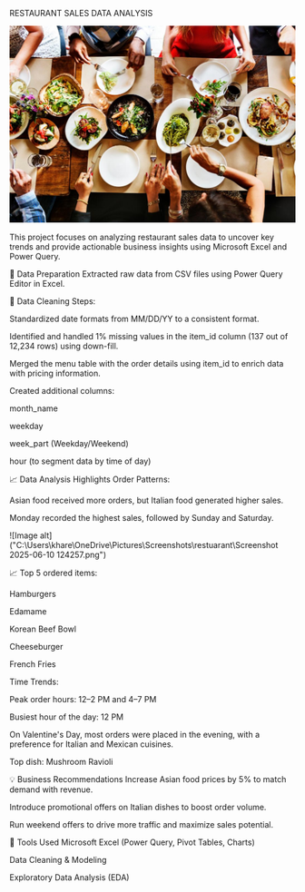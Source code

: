 RESTAURANT SALES DATA ANALYSIS 

![Image alt](https://github.com/SwikritiKhare/Restaurant-sales-analysis-excel/blob/main/background%20image/RESTAURANT%20MARKET.jpg?raw=true)

This project focuses on analyzing restaurant sales data to uncover key trends and provide actionable business insights using Microsoft Excel and Power Query.

🧩 Data Preparation
Extracted raw data from CSV files using Power Query Editor in Excel.

🧩 Data Cleaning Steps:

Standardized date formats from MM/DD/YY to a consistent format.

Identified and handled 1% missing values in the item_id column (137 out of 12,234 rows) using down-fill.

Merged the menu table with the order details using item_id to enrich data with pricing information.

Created additional columns:

month_name

weekday

week_part (Weekday/Weekend)

hour (to segment data by time of day)

📈 Data Analysis Highlights
Order Patterns:

Asian food received more orders, but Italian food generated higher sales.

Monday recorded the highest sales, followed by Sunday and Saturday.

![Image alt]("C:\Users\khare\OneDrive\Pictures\Screenshots\restuarant\Screenshot 2025-06-10 124257.png")

📈 Top 5 ordered items:

Hamburgers

Edamame

Korean Beef Bowl

Cheeseburger

French Fries

Time Trends:

Peak order hours: 12–2 PM and 4–7 PM

Busiest hour of the day: 12 PM

On Valentine's Day, most orders were placed in the evening, with a preference for Italian and Mexican cuisines.

Top dish: Mushroom Ravioli

💡 Business Recommendations
Increase Asian food prices by 5% to match demand with revenue.

Introduce promotional offers on Italian dishes to boost order volume.

Run weekend offers to drive more traffic and maximize sales potential.

📁 Tools Used
Microsoft Excel (Power Query, Pivot Tables, Charts)

Data Cleaning & Modeling

Exploratory Data Analysis (EDA)

